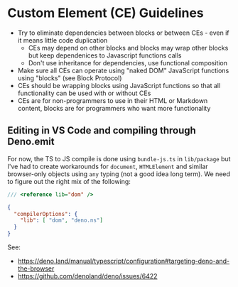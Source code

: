 # Custom Element (CE) Guidelines

* Try to eliminate dependencies between blocks or between CEs - even if it means little code duplication
  * CEs may depend on other blocks and blocks may wrap other blocks but keep dependenices to Javascript functions calls
  * Don't use inheritance for dependencies, use functional composition
* Make sure all CEs can operate using "naked DOM" JavaScript functions using "blocks" (see Block Protocol)
* CEs should be wrapping blocks using JavaScript functions so that all functionality can be used with or without CEs
* CEs are for non-programmers to use in their HTML or Markdown content, blocks are for programmers who want more functionality

## Editing in VS Code and compiling through Deno.emit

For now, the TS to JS compile is done using `bundle-js.ts` in `lib/package` but I've had to create workarounds for `document`, `HTMLElement` and similar browser-only objects using `any` typing (not a good idea long term). We need to figure out the right mix of the following:

```ts
/// <reference lib="dom" />
```

```json
{
  "compilerOptions": {
    "lib": [ "dom", "deno.ns"]
  }
}
```

See:

* https://deno.land/manual/typescript/configuration#targeting-deno-and-the-browser
* https://github.com/denoland/deno/issues/6422
